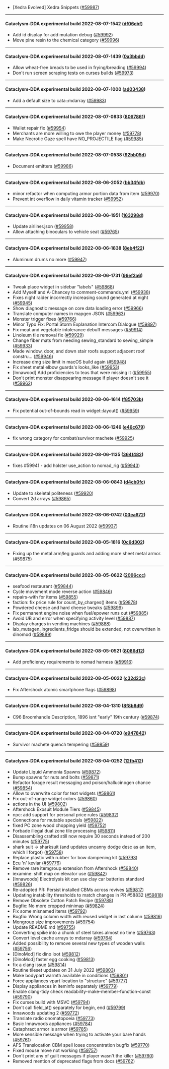 * [Xedra Evolved] Xedra Snippets ([#59987](https://github.com/CleverRaven/Cataclysm-DDA/pull/59987))

---

#### Cataclysm-DDA experimental build 2022-08-07-1542 ([df06cbf](https://github.com/CleverRaven/Cataclysm-DDA/releases/tag/cdda-experimental-2022-08-07-1542))

* Add id display for add mutation debug ([#59992](https://github.com/CleverRaven/Cataclysm-DDA/pull/59992))
* Move pine resin to the chemical category ([#59996](https://github.com/CleverRaven/Cataclysm-DDA/pull/59996))

---

#### Cataclysm-DDA experimental build 2022-08-07-1439 ([0a3bbdd](https://github.com/CleverRaven/Cataclysm-DDA/releases/tag/cdda-experimental-2022-08-07-1439))

* Allow wheat-free breads to be used in frying/breading ([#59994](https://github.com/CleverRaven/Cataclysm-DDA/pull/59994))
* Don't run screen scraping tests on curses builds ([#59973](https://github.com/CleverRaven/Cataclysm-DDA/pull/59973))

---

#### Cataclysm-DDA experimental build 2022-08-07-1000 ([ad03438](https://github.com/CleverRaven/Cataclysm-DDA/releases/tag/cdda-experimental-2022-08-07-1000))

* Add a default size to cata::mdarray ([#59983](https://github.com/CleverRaven/Cataclysm-DDA/pull/59983))

---

#### Cataclysm-DDA experimental build 2022-08-07-0833 ([8067861](https://github.com/CleverRaven/Cataclysm-DDA/releases/tag/cdda-experimental-2022-08-07-0833))

* Wallet repair fix ([#59954](https://github.com/CleverRaven/Cataclysm-DDA/pull/59954))
* Merchants are more willing to owe the player money ([#59778](https://github.com/CleverRaven/Cataclysm-DDA/pull/59778))
* Make Necrotic Gaze spell have NO_PROJECTILE flag ([#59985](https://github.com/CleverRaven/Cataclysm-DDA/pull/59985))

---

#### Cataclysm-DDA experimental build 2022-08-07-0538 ([92bb05d](https://github.com/CleverRaven/Cataclysm-DDA/releases/tag/cdda-experimental-2022-08-07-0538))

* Document emitters ([#59986](https://github.com/CleverRaven/Cataclysm-DDA/pull/59986))

---

#### Cataclysm-DDA experimental build 2022-08-06-2052 ([bb34fdb](https://github.com/CleverRaven/Cataclysm-DDA/releases/tag/cdda-experimental-2022-08-06-2052))

* minor refactor when computing armor portion data from item ([#59970](https://github.com/CleverRaven/Cataclysm-DDA/pull/59970))
* Prevent int overflow in daily vitamin tracker ([#59952](https://github.com/CleverRaven/Cataclysm-DDA/pull/59952))

---

#### Cataclysm-DDA experimental build 2022-08-06-1951 ([163298d](https://github.com/CleverRaven/Cataclysm-DDA/releases/tag/cdda-experimental-2022-08-06-1951))

* Update airliner.json ([#59958](https://github.com/CleverRaven/Cataclysm-DDA/pull/59958))
* Allow attaching binoculars to vehicle seat ([#59765](https://github.com/CleverRaven/Cataclysm-DDA/pull/59765))

---

#### Cataclysm-DDA experimental build 2022-08-06-1838 ([8eb4f22](https://github.com/CleverRaven/Cataclysm-DDA/releases/tag/cdda-experimental-2022-08-06-1838))

* Aluminum drums no more ([#59947](https://github.com/CleverRaven/Cataclysm-DDA/pull/59947))

---

#### Cataclysm-DDA experimental build 2022-08-06-1731 ([96ef2a6](https://github.com/CleverRaven/Cataclysm-DDA/releases/tag/cdda-experimental-2022-08-06-1731))

* Tweak place widget in sidebar "labels" ([#59868](https://github.com/CleverRaven/Cataclysm-DDA/pull/59868))
* Add Myself and A-Chancey to comment-commands.yml ([#59938](https://github.com/CleverRaven/Cataclysm-DDA/pull/59938))
* Fixes night raider incorrectly increasing sound generated at night ([#59945](https://github.com/CleverRaven/Cataclysm-DDA/pull/59945))
* Show diagnostic message on core data loading error ([#59966](https://github.com/CleverRaven/Cataclysm-DDA/pull/59966))
* Translate computer names in mapgen JSON ([#59963](https://github.com/CleverRaven/Cataclysm-DDA/pull/59963))
* Monster trigger fixes ([#59766](https://github.com/CleverRaven/Cataclysm-DDA/pull/59766))
* Minor Typo Fix: Portal Storm Explanation Intercom Dialogue ([#59897](https://github.com/CleverRaven/Cataclysm-DDA/pull/59897))
* Fix meat and vegetable intolerance debuff messages ([#59914](https://github.com/CleverRaven/Cataclysm-DDA/pull/59914))
* Linoleum tile removal fix ([#59929](https://github.com/CleverRaven/Cataclysm-DDA/pull/59929))
* Change fiber mats from needing sewing_standard to sewing_simple ([#59933](https://github.com/CleverRaven/Cataclysm-DDA/pull/59933))
* Made window, door, and down stair roofs support adjacent roof constru… ([#59946](https://github.com/CleverRaven/Cataclysm-DDA/pull/59946))
* Increase dmg size limit in macOS build again ([#59948](https://github.com/CleverRaven/Cataclysm-DDA/pull/59948))
* Fix sheet metal elbow guards's looks_like ([#59953](https://github.com/CleverRaven/Cataclysm-DDA/pull/59953))
* [Innawood] Add proficiencies to teas that were missing it ([#59955](https://github.com/CleverRaven/Cataclysm-DDA/pull/59955))
* Don't print monster disappearing message if player doesn't see it ([#59962](https://github.com/CleverRaven/Cataclysm-DDA/pull/59962))

---

#### Cataclysm-DDA experimental build 2022-08-06-1614 ([f85703b](https://github.com/CleverRaven/Cataclysm-DDA/releases/tag/cdda-experimental-2022-08-06-1614))

* Fix potential out-of-bounds read in widget::layout() ([#59959](https://github.com/CleverRaven/Cataclysm-DDA/pull/59959))

---

#### Cataclysm-DDA experimental build 2022-08-06-1246 ([e46c679](https://github.com/CleverRaven/Cataclysm-DDA/releases/tag/cdda-experimental-2022-08-06-1246))

* fix wrong category for combat/survivor machete ([#59925](https://github.com/CleverRaven/Cataclysm-DDA/pull/59925))

---

#### Cataclysm-DDA experimental build 2022-08-06-1135 ([364f482](https://github.com/CleverRaven/Cataclysm-DDA/releases/tag/cdda-experimental-2022-08-06-1135))

* fixes #59941 - add holster use_action to nomad_rig ([#59943](https://github.com/CleverRaven/Cataclysm-DDA/pull/59943))

---

#### Cataclysm-DDA experimental build 2022-08-06-0843 ([d4cb0fc](https://github.com/CleverRaven/Cataclysm-DDA/releases/tag/cdda-experimental-2022-08-06-0843))

* Update to skeletal politeness ([#59920](https://github.com/CleverRaven/Cataclysm-DDA/pull/59920))
* Convert 2d arrays ([#59865](https://github.com/CleverRaven/Cataclysm-DDA/pull/59865))

---

#### Cataclysm-DDA experimental build 2022-08-06-0742 ([03ea672](https://github.com/CleverRaven/Cataclysm-DDA/releases/tag/cdda-experimental-2022-08-06-0742))

* Routine i18n updates on 06 August 2022 ([#59937](https://github.com/CleverRaven/Cataclysm-DDA/pull/59937))

---

#### Cataclysm-DDA experimental build 2022-08-05-1816 ([0c6d302](https://github.com/CleverRaven/Cataclysm-DDA/releases/tag/cdda-experimental-2022-08-05-1816))

* Fixing up the metal arm/leg guards and adding more sheet metal armor. ([#59875](https://github.com/CleverRaven/Cataclysm-DDA/pull/59875))

---

#### Cataclysm-DDA experimental build 2022-08-05-0622 ([2096ccc](https://github.com/CleverRaven/Cataclysm-DDA/releases/tag/cdda-experimental-2022-08-05-0622))

* seafood restaurant ([#59844](https://github.com/CleverRaven/Cataclysm-DDA/pull/59844))
* Cycle movement mode reverse action ([#59846](https://github.com/CleverRaven/Cataclysm-DDA/pull/59846))
* repairs-with for items ([#59855](https://github.com/CleverRaven/Cataclysm-DDA/pull/59855))
* faction: fix price rule for count_by_charges() items ([#59878](https://github.com/CleverRaven/Cataclysm-DDA/pull/59878))
* Powdered cheese and hard cheese tweaks ([#59899](https://github.com/CleverRaven/Cataclysm-DDA/pull/59899))
* Fix permanent engine noise when fuel/epower runs out ([#59885](https://github.com/CleverRaven/Cataclysm-DDA/pull/59885))
* Avoid UB and error when specifying activity level ([#59887](https://github.com/CleverRaven/Cataclysm-DDA/pull/59887))
* Display charges in vending machines ([#59888](https://github.com/CleverRaven/Cataclysm-DDA/pull/59888))
* lab_mutagen_ingredients_fridge should be extended, not overwritten in dinomod ([#59889](https://github.com/CleverRaven/Cataclysm-DDA/pull/59889))

---

#### Cataclysm-DDA experimental build 2022-08-05-0521 ([8086d12](https://github.com/CleverRaven/Cataclysm-DDA/releases/tag/cdda-experimental-2022-08-05-0521))

* Add proficiency requirements to nomad harness ([#59916](https://github.com/CleverRaven/Cataclysm-DDA/pull/59916))

---

#### Cataclysm-DDA experimental build 2022-08-05-0022 ([c32d23c](https://github.com/CleverRaven/Cataclysm-DDA/releases/tag/cdda-experimental-2022-08-05-0022))

* Fix Aftershock atomic smartphone flags ([#59898](https://github.com/CleverRaven/Cataclysm-DDA/pull/59898))

---

#### Cataclysm-DDA experimental build 2022-08-04-1310 ([8f8b8d9](https://github.com/CleverRaven/Cataclysm-DDA/releases/tag/cdda-experimental-2022-08-04-1310))

*  C96 Broomhandle Description, 1896 isnt "early" 19th century ([#59874](https://github.com/CleverRaven/Cataclysm-DDA/pull/59874))

---

#### Cataclysm-DDA experimental build 2022-08-04-0720 ([e947842](https://github.com/CleverRaven/Cataclysm-DDA/releases/tag/cdda-experimental-2022-08-04-0720))

* Survivor machete quench tempering ([#59859](https://github.com/CleverRaven/Cataclysm-DDA/pull/59859))

---

#### Cataclysm-DDA experimental build 2022-08-04-0252 ([12fb412](https://github.com/CleverRaven/Cataclysm-DDA/releases/tag/cdda-experimental-2022-08-04-0252))

* Update Liquid Ammonia Spawns ([#59872](https://github.com/CleverRaven/Cataclysm-DDA/pull/59872))
* Bump spawns for nuts and bolts ([#59871](https://github.com/CleverRaven/Cataclysm-DDA/pull/59871))
* Refactor forage result messaging and poison/hallucinogen chance ([#59854](https://github.com/CleverRaven/Cataclysm-DDA/pull/59854))
* Allow to overwrite color for text widgets ([#59861](https://github.com/CleverRaven/Cataclysm-DDA/pull/59861))
* Fix out-of-range widget colors ([#59860](https://github.com/CleverRaven/Cataclysm-DDA/pull/59860))
* actions in the UI ([#59802](https://github.com/CleverRaven/Cataclysm-DDA/pull/59802))
* Aftershock Exosuit Module Tiers ([#59845](https://github.com/CleverRaven/Cataclysm-DDA/pull/59845))
* npc: add support for personal price rules ([#59832](https://github.com/CleverRaven/Cataclysm-DDA/pull/59832))
* Connections for mutable specials ([#59822](https://github.com/CleverRaven/Cataclysm-DDA/pull/59822))
* fixed PC zone wood chopping yield ([#59752](https://github.com/CleverRaven/Cataclysm-DDA/pull/59752))
* Forbade illegal dual zone tile processing ([#59811](https://github.com/CleverRaven/Cataclysm-DDA/pull/59811))
* Disassembling crafted still now require 30 seconds instead of 200 minutes ([#59775](https://github.com/CleverRaven/Cataclysm-DDA/pull/59775))
* shark suit -> sharksuit (and updates uncanny dodge desc as an item, which I forgot) ([#59758](https://github.com/CleverRaven/Cataclysm-DDA/pull/59758))
* Replace plastic with rubber for bow dampening kit ([#59793](https://github.com/CleverRaven/Cataclysm-DDA/pull/59793))
* Ecu 'n' kevlar ([#59776](https://github.com/CleverRaven/Cataclysm-DDA/pull/59776))
* Remove rare itemgroup extension from Aftershock ([#59840](https://github.com/CleverRaven/Cataclysm-DDA/pull/59840))
* iexamine: shift map on elevator use ([#59842](https://github.com/CleverRaven/Cataclysm-DDA/pull/59842))
* [Innawoods] Electrolysis kit can use clay car batteries standard ([#59826](https://github.com/CleverRaven/Cataclysm-DDA/pull/59826))
* Re-adopted PR: Persist installed CBMs across revives ([#59817](https://github.com/CleverRaven/Cataclysm-DDA/pull/59817))
* Updating instability thresholds to match changes in PR #58832 ([#59818](https://github.com/CleverRaven/Cataclysm-DDA/pull/59818))
* Remove Obsolete Cotton Patch Recipe ([#59788](https://github.com/CleverRaven/Cataclysm-DDA/pull/59788))
* Bugfix: No more cropped minimap ([#59824](https://github.com/CleverRaven/Cataclysm-DDA/pull/59824))
* Fix some misnamed items ([#59792](https://github.com/CleverRaven/Cataclysm-DDA/pull/59792))
* Bugfix: Wrong column width with reused widget in last column ([#59816](https://github.com/CleverRaven/Cataclysm-DDA/pull/59816))
* Mongroup size improvements ([#59754](https://github.com/CleverRaven/Cataclysm-DDA/pull/59754))
* Update README.md ([#59755](https://github.com/CleverRaven/Cataclysm-DDA/pull/59755))
* Converting spike into a chunk of steel takes almost no time ([#59763](https://github.com/CleverRaven/Cataclysm-DDA/pull/59763))
* Convert level cache arrays to mdarray ([#59764](https://github.com/CleverRaven/Cataclysm-DDA/pull/59764))
* Added possibility to remove several new types of wooden walls ([#59756](https://github.com/CleverRaven/Cataclysm-DDA/pull/59756))
* [DinoMod] fix dino loot ([#59812](https://github.com/CleverRaven/Cataclysm-DDA/pull/59812))
* [DinoMod] faster egg cooking ([#59813](https://github.com/CleverRaven/Cataclysm-DDA/pull/59813))
* fix a clang issue ([#59814](https://github.com/CleverRaven/Cataclysm-DDA/pull/59814))
* Routine tileset updates on 31 July 2022 ([#59803](https://github.com/CleverRaven/Cataclysm-DDA/pull/59803))
* Make bodypart warmth available in conditions ([#59801](https://github.com/CleverRaven/Cataclysm-DDA/pull/59801))
* Force appliances vpart location to "structure" ([#59777](https://github.com/CleverRaven/Cataclysm-DDA/pull/59777))
* Display appliances in iteminfo separately ([#59779](https://github.com/CleverRaven/Cataclysm-DDA/pull/59779))
* Enable clang-tidy check readability-make-member-function-const ([#59790](https://github.com/CleverRaven/Cataclysm-DDA/pull/59790))
* Fix curses build with MSVC ([#59794](https://github.com/CleverRaven/Cataclysm-DDA/pull/59794))
* Don't call field_at() separately for begin, end ([#59799](https://github.com/CleverRaven/Cataclysm-DDA/pull/59799))
* Innawoods updating 2 ([#59772](https://github.com/CleverRaven/Cataclysm-DDA/pull/59772))
* Translate radio onomatopoeia ([#59773](https://github.com/CleverRaven/Cataclysm-DDA/pull/59773))
* Basic Innawoods appliances ([#59784](https://github.com/CleverRaven/Cataclysm-DDA/pull/59784))
* Cataphract armor is armor ([#59785](https://github.com/CleverRaven/Cataclysm-DDA/pull/59785))
* More sensible message when trying to activate your bare hands ([#59761](https://github.com/CleverRaven/Cataclysm-DDA/pull/59761))
* AFS Translocation CBM spell loses concentration bugfix ([#59770](https://github.com/CleverRaven/Cataclysm-DDA/pull/59770))
* Fixed mouse move not working ([#59757](https://github.com/CleverRaven/Cataclysm-DDA/pull/59757))
* Don't print any of guilt messages if player wasn't the killer ([#59760](https://github.com/CleverRaven/Cataclysm-DDA/pull/59760))
* Removed mention of deprecated flags from docs ([#59762](https://github.com/CleverRaven/Cataclysm-DDA/pull/59762))
